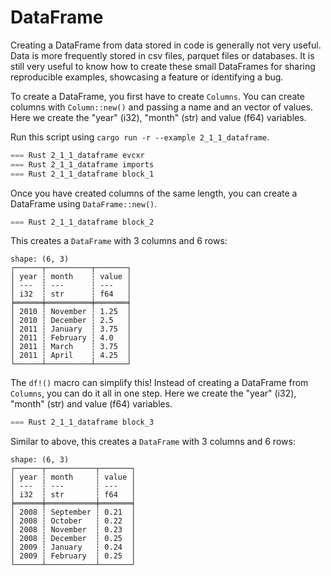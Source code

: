 # DataFrame

Creating a DataFrame from data stored in code is generally not very useful. Data is more frequently stored in csv files, parquet files or databases. It is still very useful to know how to create these small DataFrames for sharing reproducible examples, showcasing a feature or identifying a bug. 

To create a DataFrame, you first have to create `Columns`. You can create columns with `Column::new()` and passing a name and an vector of values. Here we create the "year" (i32), "month" (str) and value (f64) variables.

Run this script using `cargo run -r --example 2_1_1_dataframe`.

```Rust
=== Rust 2_1_1_dataframe evcxr
=== Rust 2_1_1_dataframe imports
=== Rust 2_1_1_dataframe block_1
```

Once you have created columns of the same length, you can create a DataFrame using `DataFrame::new()`.

```Rust
=== Rust 2_1_1_dataframe block_2
```

This creates a `DataFrame` with 3 columns and 6 rows:

```
shape: (6, 3)
┌──────┬──────────┬───────┐
│ year ┆ month    ┆ value │
│ ---  ┆ ---      ┆ ---   │
│ i32  ┆ str      ┆ f64   │
╞══════╪══════════╪═══════╡
│ 2010 ┆ November ┆ 1.25  │
│ 2010 ┆ December ┆ 2.5   │
│ 2011 ┆ January  ┆ 3.75  │
│ 2011 ┆ February ┆ 4.0   │
│ 2011 ┆ March    ┆ 3.75  │
│ 2011 ┆ April    ┆ 4.25  │
└──────┴──────────┴───────┘
```

The `df!()` macro can simplify this! Instead of creating a DataFrame from `Columns`, you can do it all in one step. Here we create the "year" (i32), "month" (str) and value (f64) variables.

```Rust
=== Rust 2_1_1_dataframe block_3
```

Similar to above, this creates a `DataFrame` with 3 columns and 6 rows:

```
shape: (6, 3)
┌──────┬───────────┬───────┐
│ year ┆ month     ┆ value │
│ ---  ┆ ---       ┆ ---   │
│ i32  ┆ str       ┆ f64   │
╞══════╪═══════════╪═══════╡
│ 2008 ┆ September ┆ 0.21  │
│ 2008 ┆ October   ┆ 0.22  │
│ 2008 ┆ November  ┆ 0.23  │
│ 2008 ┆ December  ┆ 0.25  │
│ 2009 ┆ January   ┆ 0.24  │
│ 2009 ┆ February  ┆ 0.25  │
└──────┴───────────┴───────┘
```

